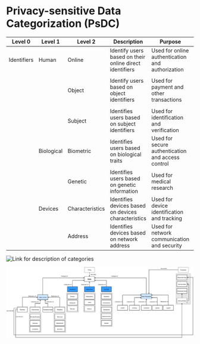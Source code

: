 # Privacy-sensitive Data Categorization (PsDC)

| Level 0     | Level 1    | Level 2         | Description                                             | Purpose                                           | Example                          |
| ----------- | ---------- | --------------- | ------------------------------------------------------- | ------------------------------------------------- | -------------------------------- |
| Identifiers | Human      | Online          | Identify users based on their online direct identifiers | Used for online authentication and authorization  | Username, email                  |
|             |            | Object          | Identify users based on object identifiers              | Used for payment and other transactions           | Credit card number, phone number |
|             |            | Subject         | Identifies users based on subject identifiers           | Used for identification and verification          | Name, age, citizen number        |
|             | Biological | Biometric       | Identifies users based on biological traits             | Used for secure authentication and access control | Blood type                       |
|             |            | Genetic         | Identifies users based on genetic information           | Used for medical research                         | DNA sequence                     |
|             | Devices    | Characteristics | Identifies devices based on devices characteristics     | Used for device identification and tracking       | Operating System                 |
|             |            | Address         | Identifies devices based on network address             | Used for network communication and security       | IP                               |





![Link for description of categories]()


![Data Categorization and its Relationships into PsDC.](figs/relations.png)
